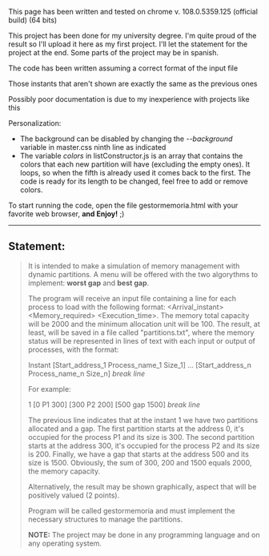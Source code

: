 This page has been written and tested on chrome v. 108.0.5359.125 (official build) (64 bits)

This project has been done for my university degree. I'm quite proud of the result so I'll upload it here as my first project. I'll let the statement for the project at the end. Some parts of the project may be in spanish.

The code has been written assuming a correct format of the input file

Those instants that aren't shown are exactly the same as the previous ones

Possibly poor documentation is due to my inexperience with projects like this

Personalization:
  - The background can be disabled by changing the *--background* variable in master.css ninth line as indicated
  - The variable *colors* in listConstructor.js is an array that contains the colors that each new partition will have (excluding the empty ones).
    It loops, so when the fifth is already used it comes back to the first. The code is ready for its length to be changed, feel free to add or remove colors.



To start running the code, open the file gestormemoria.html with your favorite web browser, **and Enjoy!** ;)

---

## Statement: 
> It is intended to make a simulation of memory management with dynamic partitions. A menu will be offered with the two algorythms to implement: **worst gap** and **best gap**. 
> 
> The program will receive an input file containing a line for each process to load with the following format: <Process> <Arrival_instant> <Memory_required> <Execution_time>. The memory total capacity will be 2000 and the minimum allocation unit will be 100. The result, at least, will be saved in a file called "partitions.txt", where the memory status will be represented in lines of text with each input or output of processes, with the format:
> 
> Instant [Start_address_1 Process_name_1 Size_1] ... [Start_address_n Process_name_n Size_n] *break line*
>
> For example: 
>  
> 1 [0 P1 300] [300 P2 200] [500 gap 1500] *break line*
>  
> The previous line indicates that at the instant 1 we have two partitions allocated and a gap. The first partition starts at the address 0, it's occupied for the process P1 and its size is 300. The second partition starts at the address 300, it's occupied for the process P2 and its size is 200. Finally, we have a gap that starts at the address 500 and its size is 1500. Obviously, the sum of 300, 200 and 1500 equals 2000, the memory capacity.
>
> Alternatively, the result may be shown graphically, aspect that will be positively valued (2 points).
>
> Program will be called gestormemoria and must implement the necessary structures to manage the partitions.
>
> **NOTE:** The project may be done in any programming language and on any operating system.
 
